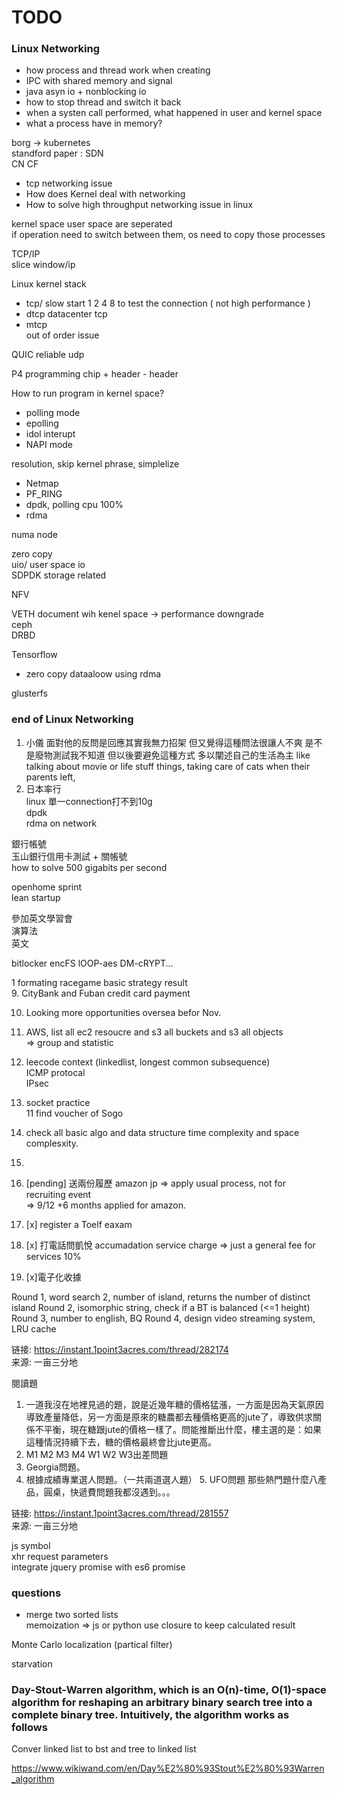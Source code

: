 # TODO  
  
### Linux Networking  
  
- how process and thread work when creating  
- IPC with shared memory and signal  
- java asyn io + nonblocking io  
- how to stop thread and switch it back  
- when a systen call performed, what happened in user and kernel space  
- what a process have in memory?  
  
borg -> kubernetes  
standford paper : SDN  
CN CF  
  
- tcp networking issue  
- How does Kernel deal with networking  
- How to solve high throughput networking issue in linux  
  
kernel space user space are seperated  
if operation need to switch between them, os need to copy those processes  
  
TCP/IP  
slice window/ip  
  
Linux kernel stack  

- tcp/ slow start 1 2 4 8 to test the connection ( not high performance )  
- dtcp datacenter tcp  
- mtcp  
    out of order issue  
  
QUIC reliable udp  
  
P4 programming chip + header - header  
  
How to run program in kernel space?  

- polling mode  
- epolling  
- idol interupt  
- NAPI mode  
  
resolution, skip kernel phrase, simplelize  

- Netmap  
- PF_RING  
- dpdk, polling  cpu 100%  
- rdma  
  
numa node  
  
zero copy  
uio/ user space io  
SDPDK storage related  
  
NFV  
  
VETH document wih kenel space -> performance downgrade  
ceph  
DRBD  
  
Tensorflow  

- zero copy  dataaloow using rdma  
  
glusterfs  
  
### end of Linux Networking  
  
1. 小儀 面對他的反問是回應其實我無力招架 但又覺得這種問法很讓人不爽 是不是廢物測試我不知道  但以後要避免這種方式 多以闡述自己的生活為主 like talking about movie or life stuff things, taking care of cats when their parents left,
2. 日本率行  
linux 單一connection打不到10g  
dpdk  
rdma on  network  
  
銀行帳號  
玉山銀行信用卡測試 + 關帳號  
how to solve 500 gigabits per second  
  
openhome sprint  
lean startup  
  
參加英文學習會  
演算法  
英文  
  
bitlocker encFS lOOP-aes DM-cRYPT...  
  
1 formating racegame basic strategy result  
9. CityBank and Fuban credit card payment
  
10. Looking more opportunities oversea befor Nov.  
4. AWS, list all ec2 resoucre and s3 all buckets and s3 all objects  
    => group and statistic  
  
7. leecode context (linkedlist, longest common subsequence)  
ICMP protocal  
IPsec
  
5. socket practice  
11 find voucher of Sogo  
12. check all basic algo and data structure time complexity and space complesxity.  
13.
9. [pending] 送兩份履歷 amazon jp => apply usual process, not for recruiting event  
    => 9/12 +6 months applied for amazon.  
  
8. [x] register a Toelf eaxam  
2. [x] 打電話問凱悅 accumadation service charge => just a general fee for services 10%  
3. [x]電子化收據  
  
Round 1, word search 2, number of island, returns the number of distinct island
Round 2, isomorphic string, check if a BT is balanced (<=1 height) Round 3, number to english, BQ
Round 4, design video streaming system, LRU cache
  
链接: <https://instant.1point3acres.com/thread/282174>  
来源: 一亩三分地  
  
閱讀題
  
1. 一道我沒在地裡見過的題，說是近幾年糖的價格猛漲，一方面是因為天氣原因導致產量降低，另一方面是原來的糖農都去種價格更高的jute了，導致供求關係不平衡，現在糖跟jute的價格一樣了。問能推斷出什麼，樓主選的是：如果這種情況持續下去，糖的價格最終會比jute更高。
2. M1 M2 M3 M4 W1 W2 W3出差問題
3. Georgia問題。
4. 根據成績專業選人問題。（一共兩道選人題） 5. UFO問題 那些熱門題什麼八產品，圓桌，快遞費問題我都沒遇到。。。  
  
链接: <https://instant.1point3acres.com/thread/281557>  
来源: 一亩三分地  
  
js symbol  
xhr request parameters  
integrate jquery promise with es6 promise  
  
### questions  

- merge two sorted lists  
memoization => js or python use closure to keep calculated result  
  
Monte Carlo localization (partical filter)  
  
starvation  
  
### Day-Stout-Warren algorithm, which is an O(n)-time, O(1)-space algorithm for reshaping an arbitrary binary search tree into a complete binary tree. Intuitively, the algorithm works as follows  

Conver linked list to bst and tree to linked list  
  
<https://www.wikiwand.com/en/Day%E2%80%93Stout%E2%80%93Warren_algorithm>  
